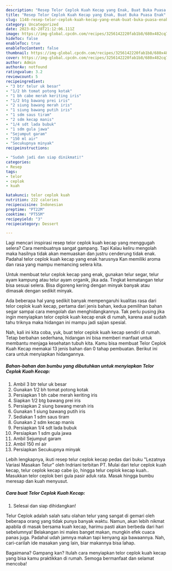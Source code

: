 ```yaml
---
description: "Resep Telor Ceplok Kuah Kecap yang Enak, Buat Buka Puasa Enak"
title: "Resep Telor Ceplok Kuah Kecap yang Enak, Buat Buka Puasa Enak"
slug: 1148-resep-telor-ceplok-kuah-kecap-yang-enak-buat-buka-puasa-enak
category: Uncategorized
date: 2023-02-28T21:12:06.111Z
image: https://img-global.cpcdn.com/recipes/3256142220fab1b8/680x482cq70/telor-ceplok-kuah-kecap-foto-resep-utama.jpg
hideToc: false
enableToc: true
enableTocContent: false
thumbnail: https://img-global.cpcdn.com/recipes/3256142220fab1b8/680x482cq70/telor-ceplok-kuah-kecap-foto-resep-utama.jpg
cover: https://img-global.cpcdn.com/recipes/3256142220fab1b8/680x482cq70/telor-ceplok-kuah-kecap-foto-resep-utama.jpg
author: Admin
authorAv: notfound
ratingvalue: 3.2
reviewcount: 5
recipeingredient:
- "3 btr telur uk besar"
- "1/2 bh tomat potong kotak"
- "1 bh cabe merah keriting iris"
- "1/2 btg bawang prei iris"
- "2 siung bawang merah iris"
- "1 siung bawang putih iris"
- "1 sdm saus tiram"
- "2 sdm kecap manis"
- "1/4 sdt lada bubuk"
- "1 sdm gula jawa"
- "Sejumput garam"
- "150 ml air"
- "Secukupnya minyak"
recipeinstructions:

- "Sudah jadi dan siap dinikmati!"
categories:
- Resep
tags:
- telor
- ceplok
- kuah

katakunci: telor ceplok kuah 
nutrition: 222 calories
recipecuisine: Indonesian
preptime: "PT22M"
cooktime: "PT55M"
recipeyield: "3"
recipecategory: Dessert

---
```



Lagi mencari inspirasi resep telor ceplok kuah kecap yang menggugah selera? Cara membuatnya sangat gampang. Tapi Kalau keliru mengolah maka hasilnya tidak akan memuaskan dan justru cenderung tidak enak. Padahal telor ceplok kuah kecap yang enak harusnya Kan memiliki aroma dan rasa yang mampu memancing selera kita.


Untuk membuat telur ceplok kecap yang enak, gunakan telur segar, telur ayam kampung atau telur ayam organik, jika ada. Tingkat kematangan telur bisa sesuai selera. Bisa digoreng kering dengan minyak banyak atau dimasak dengan sedikit minyak.

Ada beberapa hal yang sedikit banyak mempengaruhi kualitas rasa dari telor ceplok kuah kecap, pertama dari jenis bahan, kedua pemilihan bahan segar sampai cara mengolah dan menghidangkannya. Tak perlu pusing jika ingin menyiapkan telor ceplok kuah kecap enak di rumah, karena asal sudah tahu triknya maka hidangan ini mampu jadi sajian spesial.


Nah, kali ini kita coba, yuk, buat telor ceplok kuah kecap sendiri di rumah. Tetap berbahan sederhana, hidangan ini bisa memberi manfaat untuk membantu menjaga kesehatan tubuh kita. Kamu bisa membuat Telor Ceplok Kuah Kecap memakai 13 jenis bahan dan 0 tahap pembuatan. Berikut ini cara untuk menyiapkan hidangannya.

<!--inarticleads1-->

##### Bahan-bahan dan bumbu yang dibutuhkan untuk menyiapkan Telor Ceplok Kuah Kecap:

1. Ambil 3 btr telur uk besar
1. Gunakan 1/2 bh tomat potong kotak
1. Persiapkan 1 bh cabe merah keriting iris
1. Siapkan 1/2 btg bawang prei iris
1. Persiapkan 2 siung bawang merah iris
1. Gunakan 1 siung bawang putih iris
1. Sediakan 1 sdm saus tiram
1. Gunakan 2 sdm kecap manis
1. Persiapkan 1/4 sdt lada bubuk
1. Persiapkan 1 sdm gula jawa
1. Ambil Sejumput garam
1. Ambil 150 ml air
1. Persiapkan Secukupnya minyak


Lebih lengkapnya, ikuti resep telur ceplok kecap pedas dari buku &#34;Lezatnya Variasi Masakan Telur&#34; oleh Indriani terbitan PT. Mulai dari telur ceplok kuah kecap, telur ceplok kecap cabe ijo, hingga telur ceplok kecap kuah.. Masukkan telor ceplok beri gula pasir aduk rata. Masak hingga bumbu meresap dan kuah menyusut. 

<!--inarticleads2-->

##### Cara buat Telor Ceplok Kuah Kecap:


1. Selesai dan siap dihidangkan!

Telur Ceplok adalah salah satu olahan telur yang sangat di gemari oleh beberapa orang yang tidak punya banyak waktu. Namun, akan lebih nikmat apabila di masak bersama kuah kecap, harimu pasti akan berbeda dari hari sebelumnya! Belakangan ini males banget makan, mungkin efek cuaca panas juga. Padahal udah jamnya makan tapi kenyang aja bawaannya. Nah, cari-carilah ide masakan yang lain, biar makannya bisa lahap. 

Bagaimana? Gampang kan? Itulah cara menyiapkan telor ceplok kuah kecap yang bisa kamu praktikkan di rumah. Semoga bermanfaat dan selamat mencoba!
